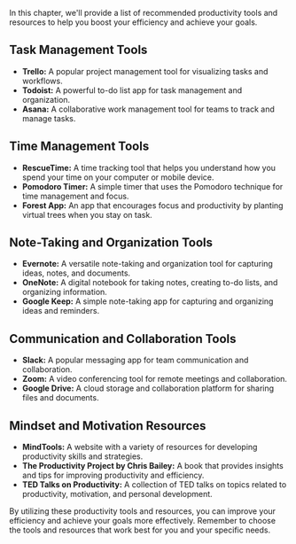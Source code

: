 
In this chapter, we'll provide a list of recommended productivity tools and resources to help you boost your efficiency and achieve your goals.

Task Management Tools
---------------------

* **Trello:** A popular project management tool for visualizing tasks and workflows.
* **Todoist:** A powerful to-do list app for task management and organization.
* **Asana:** A collaborative work management tool for teams to track and manage tasks.

Time Management Tools
---------------------

* **RescueTime:** A time tracking tool that helps you understand how you spend your time on your computer or mobile device.
* **Pomodoro Timer:** A simple timer that uses the Pomodoro technique for time management and focus.
* **Forest App:** An app that encourages focus and productivity by planting virtual trees when you stay on task.

Note-Taking and Organization Tools
----------------------------------

* **Evernote:** A versatile note-taking and organization tool for capturing ideas, notes, and documents.
* **OneNote:** A digital notebook for taking notes, creating to-do lists, and organizing information.
* **Google Keep:** A simple note-taking app for capturing and organizing ideas and reminders.

Communication and Collaboration Tools
-------------------------------------

* **Slack:** A popular messaging app for team communication and collaboration.
* **Zoom:** A video conferencing tool for remote meetings and collaboration.
* **Google Drive:** A cloud storage and collaboration platform for sharing files and documents.

Mindset and Motivation Resources
--------------------------------

* **MindTools:** A website with a variety of resources for developing productivity skills and strategies.
* **The Productivity Project by Chris Bailey:** A book that provides insights and tips for improving productivity and efficiency.
* **TED Talks on Productivity:** A collection of TED talks on topics related to productivity, motivation, and personal development.

By utilizing these productivity tools and resources, you can improve your efficiency and achieve your goals more effectively. Remember to choose the tools and resources that work best for you and your specific needs.
